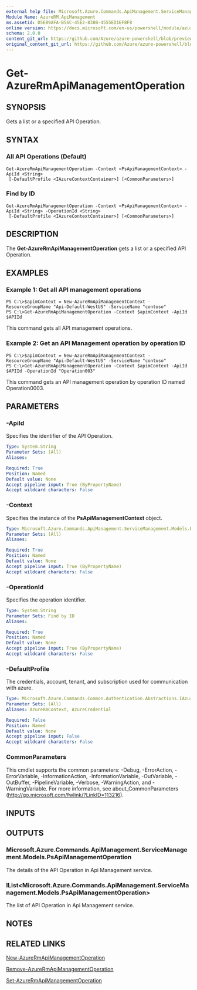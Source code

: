 ```yaml
---
external help file: Microsoft.Azure.Commands.ApiManagement.ServiceManagement.dll-Help.xml
Module Name: AzureRM.ApiManagement
ms.assetid: D5EB9AFA-B56C-45E2-838B-4555ED1EF8F8
online version: https://docs.microsoft.com/en-us/powershell/module/azurerm.apimanagement/get-azurermapimanagementoperation
schema: 2.0.0
content_git_url: https://github.com/Azure/azure-powershell/blob/preview/src/ResourceManager/ApiManagement/Commands.ApiManagement/help/Get-AzureRmApiManagementOperation.md
original_content_git_url: https://github.com/Azure/azure-powershell/blob/preview/src/ResourceManager/ApiManagement/Commands.ApiManagement/help/Get-AzureRmApiManagementOperation.md
---
```


# Get-AzureRmApiManagementOperation

## SYNOPSIS
Gets a list or a specified API Operation.

## SYNTAX

### All API Operations (Default)
```
Get-AzureRmApiManagementOperation -Context <PsApiManagementContext> -ApiId <String>
 [-DefaultProfile <IAzureContextContainer>] [<CommonParameters>]
```

### Find by ID
```
Get-AzureRmApiManagementOperation -Context <PsApiManagementContext> -ApiId <String> -OperationId <String>
 [-DefaultProfile <IAzureContextContainer>] [<CommonParameters>]
```

## DESCRIPTION
The **Get-AzureRmApiManagementOperation** gets a list or a specified API Operation.

## EXAMPLES

### Example 1: Get all API management operations
```
PS C:\>$apimContext = New-AzureRmApiManagementContext -ResourceGroupName "Api-Default-WestUS" -ServiceName "contoso"
PS C:\>Get-AzureRmApiManagementOperation -Context $apimContext -ApiId $APIId
```

This command gets all API management operations.

### Example 2: Get an API Management operation by operation ID
```
PS C:\>$apimContext = New-AzureRmApiManagementContext -ResourceGroupName "Api-Default-WestUS" -ServiceName "contoso"
PS C:\>Get-AzureRmApiManagementOperation -Context $apimContext -ApiId $APIId -OperationId "Operation003"
```

This command gets an API management operation by operation ID named Operation0003.

## PARAMETERS

### -ApiId
Specifies the identifier of the API Operation.

```yaml
Type: System.String
Parameter Sets: (All)
Aliases:

Required: True
Position: Named
Default value: None
Accept pipeline input: True (ByPropertyName)
Accept wildcard characters: False
```

### -Context
Specifies the instance of the **PsApiManagementContext** object.

```yaml
Type: Microsoft.Azure.Commands.ApiManagement.ServiceManagement.Models.PsApiManagementContext
Parameter Sets: (All)
Aliases:

Required: True
Position: Named
Default value: None
Accept pipeline input: True (ByPropertyName)
Accept wildcard characters: False
```

### -OperationId
Specifies the operation identifier.

```yaml
Type: System.String
Parameter Sets: Find by ID
Aliases:

Required: True
Position: Named
Default value: None
Accept pipeline input: True (ByPropertyName)
Accept wildcard characters: False
```

### -DefaultProfile
The credentials, account, tenant, and subscription used for communication with azure.
 
 ```yaml
Type: Microsoft.Azure.Commands.Common.Authentication.Abstractions.IAzureContextContainer
Parameter Sets: (All)
Aliases: AzureRmContext, AzureCredential

Required: False
Position: Named
Default value: None
Accept pipeline input: False
Accept wildcard characters: False
```

### CommonParameters
This cmdlet supports the common parameters: -Debug, -ErrorAction, -ErrorVariable, -InformationAction, -InformationVariable, -OutVariable, -OutBuffer, -PipelineVariable, -Verbose, -WarningAction, and -WarningVariable. For more information, see about_CommonParameters (http://go.microsoft.com/fwlink/?LinkID=113216).

## INPUTS

## OUTPUTS

### Microsoft.Azure.Commands.ApiManagement.ServiceManagement.Models.PsApiManagementOperation
The details of the API Operation in Api Management service.

### IList<Microsoft.Azure.Commands.ApiManagement.ServiceManagement.Models.PsApiManagementOperation>
The list of API Operation in Api Management service.

## NOTES

## RELATED LINKS

[New-AzureRmApiManagementOperation](./New-AzureRmApiManagementOperation.md)

[Remove-AzureRmApiManagementOperation](./Remove-AzureRmApiManagementOperation.md)

[Set-AzureRmApiManagementOperation](./Set-AzureRmApiManagementOperation.md)



